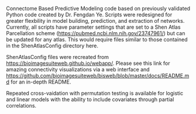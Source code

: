 Connectome Based Predictive Modeling code based on previously validated Python code created by Dr. Fengdan Ye. Scripts were redesigned for greater flexbility in model building, prediction, and extraction of networks. Currently, all scripts have parameter settings that are set to a Shen Atlas Parcellation scheme (https://pubmed.ncbi.nlm.nih.gov/23747961/) but can be updated for any atlas. This would require files similar to those contained in the ShenAtlasConfig directory here. 

ShenAtlasConfig files were recreated from https://bioimagesuiteweb.github.io/webapp/. Please see this link for amazing connectivity visualizations via a web interface and https://github.com/bioimagesuiteweb/bisweb/blob/master/docs/README.md for an in-depth README. 

Repeated cross-vaidation with permutation testing is available for logistic and linear models with the ability to include covariates through partial correlations. 


